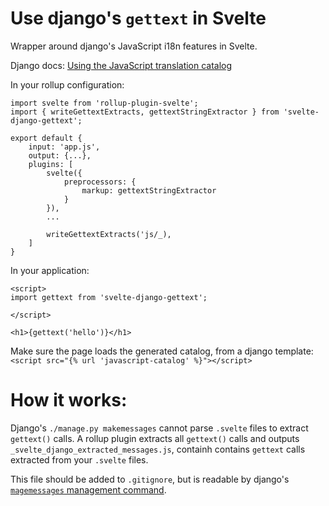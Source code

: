 # Use django's `gettext` in Svelte

Wrapper around django's JavaScript i18n features in Svelte.

Django docs: [Using the JavaScript translation catalog](https://docs.djangoproject.com/en/stable/topics/i18n/translation/#using-the-javascript-translation-catalog)

In your rollup configuration:
```
import svelte from 'rollup-plugin-svelte';
import { writeGettextExtracts, gettextStringExtractor } from 'svelte-django-gettext';

export default {
    input: 'app.js',
    output: {...},
    plugins: [
        svelte({
            preprocessors: {
                markup: gettextStringExtractor
            }
        }),
        ...

        writeGettextExtracts('js/_),
    ]
}
```


In your application:

```Svelte
<script>
import gettext from 'svelte-django-gettext';

</script>

<h1>{gettext('hello')}</h1>
```


Make sure the page loads the generated catalog, from a django template: `<script src="{% url 'javascript-catalog' %}"></script>`

# How it works:

Django's `./manage.py makemessages` cannot parse `.svelte` files to extract `gettext()` calls.
A rollup plugin extracts all `gettext()` calls and outputs `_svelte_django_extracted_messages.js`, containh contains `gettext` calls extracted from your `.svelte` files.

This file should be added to `.gitignore`, but is readable by django's [`magemessages` management command](https://docs.djangoproject.com/en/stable/ref/django-admin/#django-admin-makemessages).
